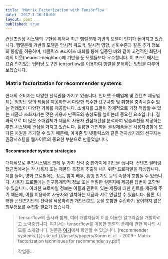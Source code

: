 ```yaml
---
title: 'Matrix Factorization with Tensorflow'
date: '2017-1-16 10:00'
layout: post
published: true
---
```


컨텐츠권장 시스템의 구현을 위해서 최근 행렬분해 기반의 모델이 인기가 높아지고 있습니다. 행렬분해 기반의 모델은 암시적 피드백, 일시적 영향, 신뢰수준과 같은 추가 정보의 통합을 허용하며, 네플릭스 프라이즈 대회를 통해 입증된 바와 같이 고전적인 최단거리의 이웃(nearest-neighbor)에 기반을 둔 모델들보다 우수합니다. 이 포스트에서는 요즘 인기있는 딥러닝 도구인 tensorflow를 이용하여 행렬을 분해하는 방법을 다루어 보겠습니다. 

### Matrix factorization for recommender systems

현대의 소비자는 다양한 선택권을 가지고 있습니다. 인터넷 소매업체 및 컨텐츠 제공업체는 엄청난 양의 제품을 제공하면서 다양한 특수한 요구사항 및 취향을 충족시킬수 있는 전례없이 다양한 기회를 제공합니다. 소비자를 그들이 잠재적으로 가장 적합할 수 있는 제품과 조화시키는 것은 사용자 만족도와 충성도를 높이는데 중요한 요소입니다. 결과적으로 더 많은 소매업체가 제품의 사용자 관심패턴을 분석하여 맞춤추천을 제공하는 추천 시스템에 관심을 가지고 있습니다. 훌륭한 개인화된 권장제품들은 사용자경험에 또다른 차원을 추가할 수 있기 때문에, 아마존 및 넷플릭스와 같은 전자상거래의 선구자는 권장시스템을 웹사이트의 중요한 부분으로 만들었습니다.

#### Recommender system strategies

대체적으로 추천시스템은 크게 두 가지 전략 중 한가지에 기반을 둡니다. 컨텐츠 필터링 접근법에서는 각 사용자 또는 제품의 특징을 추출해 내기 위한 프로파일을 작성합니다. 예를 들어, 영화 프로필에는 장르, 참여 배우, 흥행 인기도 등의 속성이 포함될 수 있습니다. 사용자 프로필에는 인구통계학적 정보 또는 적절한 설문지에 제공된 답변이 포함될 수 있습니다. 이러한 프로파일 정보는 이들과 관련이 있는 제품에 대한 힌트를 제공해 주기 때문에, 이를 이용하여 사용자와 일치하는 제품과 서로 연결할 수 있습니다. 물론, 이러한 콘텐츠기반의 전략을 적용하려면 개인선호도 등을 포함한 수집하기 용이하지 않은 외부정보를 수집할 필요가 있습니다.

> Tensorflow의 출시와 함께, 여러 개발자들이 이를 이용한 알고리즘을 개발하려고 노력중입니다. 여기서는 tensorflow를 이용한 행렬의 분해에 관한 하나의 시도를 소개합니다. 원문은 [여기](...)에서 확인할 수 있습니다.
> [recommender systems]({{ site.url }}/assets/papers/Koren et al. - 2009 - Matrix factorization techniques for recommender sy.pdf) 

> 작업중... 

